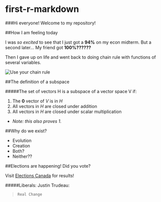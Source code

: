 # first-r-markdown


###Hi everyone! Welcome to my repository!

##How I am feeling today

I was *so excited* to see that I just got a **94%** on my econ midterm. But a second later...
My friend got **100%??????**

Then I gave up on life and went back to doing chain rule with functions of several variables.

![Use your chain rule](https://github.com/mrchessmaster/hello-world2/blob/master/derive-while-u-derive.jpg)


##The definition of a subspace

#####The set of vectors H is a subspace of a vector space V if:
1. The **0** vector of *V* is in *H*
2. All vectors in *H* are closed under addition
3. All vectors in *H* are closed under scalar multiplication
  * _Note: this also proves 1._



##Why do we exist?

* Evolution
* Creation
* Both?
* Neither??


##Elections are happening! Did you vote?
 
Visit [Elections Canada](http://www.elections.ca/) for results!

#####Liberals:
Justin Trudeau:
> `Real Change`

